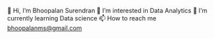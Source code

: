 👋 Hi, I’m Bhoopalan Surendran
👀 I’m interested in Data Analytics
🌱 I’m currently learning Data science
📫 How to reach me bhoopalanms@gmail.com
